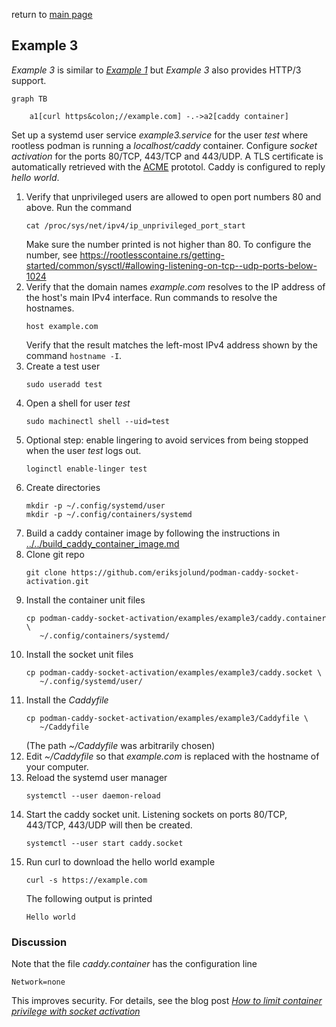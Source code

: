 return to [main page](../..)

## Example 3

_Example 3_ is similar to [_Example 1_](../example1/README.md) but _Example 3_ also provides HTTP/3 support.

``` mermaid
graph TB

    a1[curl https&colon;//example.com] -.->a2[caddy container]
```

Set up a systemd user service _example3.service_ for the user _test_ where rootless podman is
running a _localhost/caddy_ container. Configure _socket activation_ for the ports 80/TCP,
443/TCP and 443/UDP. A TLS certificate is automatically retrieved with the
[ACME](https://en.wikipedia.org/wiki/Automatic_Certificate_Management_Environment) prototol.
Caddy is configured to reply _hello world_.

1. Verify that unprivileged users are allowed to open port numbers 80 and above.
   Run the command
   ```
   cat /proc/sys/net/ipv4/ip_unprivileged_port_start
   ```
   Make sure the number printed is not higher than 80. To configure the number,
   see https://rootlesscontaine.rs/getting-started/common/sysctl/#allowing-listening-on-tcp--udp-ports-below-1024
1. Verify that the domain names _example.com_ resolves to
   the IP address of the host's main IPv4 interface.
   Run commands to resolve the hostnames.
   ```
   host example.com
   ```
   Verify that the result matches the left-most IPv4 address shown by the command `hostname -I`.
1. Create a test user
   ```
   sudo useradd test
   ```
1. Open a shell for user _test_
   ```
   sudo machinectl shell --uid=test
   ```
1. Optional step: enable lingering to avoid services from being stopped when
   the user _test_ logs out.
   ```
   loginctl enable-linger test
   ```
1. Create directories
   ```
   mkdir -p ~/.config/systemd/user
   mkdir -p ~/.config/containers/systemd
   ```
1. Build a caddy container image by following the instructions in
   [../../build_caddy_container_image.md](build_caddy_container_image.md)
1. Clone git repo
   ```
   git clone https://github.com/eriksjolund/podman-caddy-socket-activation.git
   ```
1. Install the container unit files
   ```
   cp podman-caddy-socket-activation/examples/example3/caddy.container \
      ~/.config/containers/systemd/
   ```
1. Install the socket unit files
   ```
   cp podman-caddy-socket-activation/examples/example3/caddy.socket \
      ~/.config/systemd/user/
   ```
1. Install the _Caddyfile_
   ```
   cp podman-caddy-socket-activation/examples/example3/Caddyfile \
      ~/Caddyfile
   ```
   (The path _~/Caddyfile_ was arbitrarily chosen)
1. Edit _~/Caddyfile_ so that _example.com_ is replaced with the hostname of
   your computer.
1. Reload the systemd user manager
   ```
   systemctl --user daemon-reload
   ```
1. Start the caddy socket unit. Listening sockets on ports 80/TCP, 443/TCP, 443/UDP
   will then be created.
   ```
   systemctl --user start caddy.socket
   ```
1. Run curl to download the hello world example
   ```
   curl -s https://example.com
   ```
   The following output is printed
   ```
   Hello world
   ```

### Discussion

Note that the file _caddy.container_ has the configuration line

```
Network=none
```

This improves security. For details, see the blog post [_How to limit container privilege with socket activation_](https://www.redhat.com/sysadmin/socket-activation-podman)
